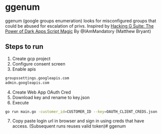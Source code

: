 # ggenum
ggenum (google groups enumeration) looks for misconfigured groups that could be abused for escalation of privs. Inspired by [Hacking G Suite: The Power
of Dark Apps Script Magic](029%20presentations/Matthew%20Bryant%20-%20Hacking%20G%20Suite%20-%20%20The%20Power%20of%20Dark%20Apps%20Script%20Magic.pdf) By @IAmMandatory (Matthew Bryant)

## Steps to run
1. Create gcp project
2. Configure consent screen
3. Enable apis
```bash
groupssettings.googleapis.com
admin.googleapis.com
```
4. Create Web App OAuth Cred
5. Download key and rename to key.json
6. Execute
```bash
go run main.go -customer_id=CUSTOMER_ID --key=OAUTH_CLIENT_CREDS.json
```
7. Copy paste login url in browser and sign in using creds that have access. (Subsequent runs reuses valid token)# ggenum
